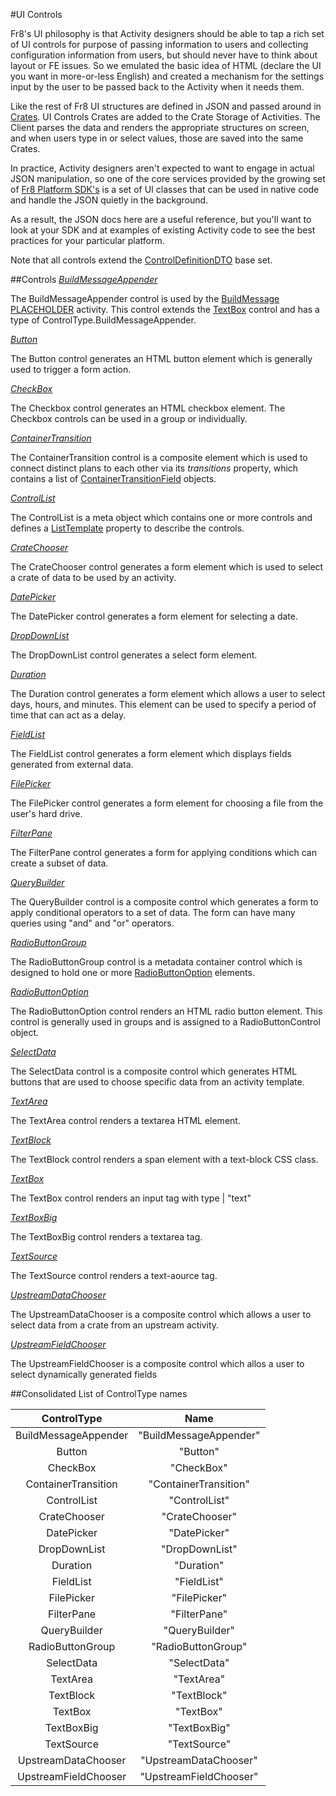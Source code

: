 #UI Controls

Fr8's UI philosophy is that Activity designers should be able to tap a rich set of UI controls for purpose of passing information to users and collecting configuration information from users, but should never have to think about layout or FE issues. So we emulated the basic idea of HTML (declare the UI you want in more-or-less English) and created a mechanism for the settings input by the user to be passed back to the Activity when it needs them. 

Like the rest of Fr8 UI structures are defined in JSON and passed around in [Crates](/Docs/ForDevelopers/OperatingConceptsk/Crates.md). UI Controls Crates are added to the Crate Storage of Activities. The Client parses the data and renders the appropriate structures on screen, and when users type in or select values, those are saved into the same Crates.

In practice, Activity designers aren't expected to want to engage in actual JSON manipulation, so one of the core services provided by the growing set of [Fr8 Platform SDK's](/Docs/ForDevelopers/SDKHome.md) is a set of UI classes that can be used in native code and handle the JSON quietly in the background. 

As a result, the JSON docs here are a useful reference, but you'll want to look at your SDK and at examples of existing Activity code to see the best practices for your particular platform.

Note that all controls extend the [ControlDefinitionDTO](/Docs/ForDevelopers/Objects/DataTransfer/ControlDefinitinDTO.md) base set.

##Controls
*[BuildMessageAppender](Controls/BuildMessageAppender.md)*

The BuildMessageAppender control is used by the [BuildMessage PLACEHOLDER](BuildMessage.md) activity. This control extends the [TextBox](Controls/TextBox.md) control and has a type of ControlType.BuildMessageAppender.

*[Button](Controls/Button.md)*

The Button control generates an HTML button element which is generally used to trigger a form action.

*[CheckBox](Controls/Checkbox.md)*

The Checkbox control generates an HTML checkbox element. The Checkbox controls can be used in a group or individually.

*[ContainerTransition](Controls/ContainerTransition.md)*

The ContainerTransition control is a composite element which is used to connect distinct plans to each other via its _transitions_ property, which contains a list of [ContainerTransitionField](../ContainerTransitionField.md) objects.

*[ControlList](Controls/ControlList.md)*

The ControlList is a meta object which contains one or more controls and defines a [ListTemplate](../ListTemplate.md) property to describe the controls.

*[CrateChooser](Controls/CrateChooser.md)*

The CrateChooser control generates a form element which is used to select a crate of data to be used by an activity.

*[DatePicker](Controls/DatePicker.md)*

The DatePicker control generates a form element for selecting a date.

*[DropDownList](Controls/DropDownList.md)*

The DropDownList control generates a select form element.

*[Duration](Controls/Duration.md)*

The Duration control generates a form element which allows a user to select days, hours, and minutes. This element can be used to specify a period of time that can act as a delay.

*[FieldList](Controls/FieldList.md)*

The FieldList control generates a form element which displays fields generated from external data.

*[FilePicker](Controls/FilePicker.md)*

The FilePicker control generates a form element for choosing a file from the user's hard drive.

*[FilterPane](Controls/FilterPane.md)*

The FilterPane control generates a form for applying conditions which can create a subset of data.

*[QueryBuilder](Controls/QueryBuilder.md)*

The QueryBuilder control is a composite control which generates a form to apply conditional operators to a set of data. The form can have many queries using "and" and "or" operators.

*[RadioButtonGroup](Controls/RadioButtonGroup.md)*

The RadioButtonGroup control is a metadata container control which is designed to hold one or more [RadioButtonOption](Controls/RadioButtonOption.md) elements.

*[RadioButtonOption](Controls/RadioButtonOption.md)*

The RadioButtonOption control renders an HTML radio button element. This control is generally used in groups and is assigned to a RadioButtonControl object.

*[SelectData](Controls/SelectData.md)*

The SelectData control is a composite control which generates HTML buttons that are used to choose specific data from an activity template.

*[TextArea](Controls/TextArea.md)*

The TextArea control renders a textarea HTML element.

*[TextBlock](Controls/TextBlock.md)*

The TextBlock control renders a span element with a text-block CSS class.

*[TextBox](Controls/TextBox.md)*

The TextBox control renders an input tag with type | "text"

*[TextBoxBig](Controls/TextBoxBig.md)*

The TextBoxBig control renders a textarea tag.

*[TextSource](Controls/TextSource.md)*

The TextSource control renders a text-aource tag.

*[UpstreamDataChooser](Controls/UpstreamDataChooser.md)*

The UpstreamDataChooser is a composite control which allows a user to select data from a crate from an upstream activity.

*[UpstreamFieldChooser](Controls/UpstreamFieldChooser.md)*

The UpstreamFieldChooser is a composite control which allos a user to select dynamically generated fields

##<a name="control-types"></a>Consolidated List of ControlType names

ControlType | Name
:---:|:---:
BuildMessageAppender | "BuildMessageAppender"
Button | "Button"
CheckBox | "CheckBox"
ContainerTransition | "ContainerTransition"
ControlList | "ControlList"
CrateChooser | "CrateChooser"
DatePicker | "DatePicker"
DropDownList | "DropDownList"
Duration | "Duration"
FieldList | "FieldList"
FilePicker | "FilePicker"
FilterPane | "FilterPane"
QueryBuilder | "QueryBuilder"
RadioButtonGroup | "RadioButtonGroup"
SelectData | "SelectData"
TextArea | "TextArea"
TextBlock | "TextBlock"
TextBox | "TextBox"
TextBoxBig | "TextBoxBig"
TextSource | "TextSource"
UpstreamDataChooser | "UpstreamDataChooser"
UpstreamFieldChooser | "UpstreamFieldChooser"

